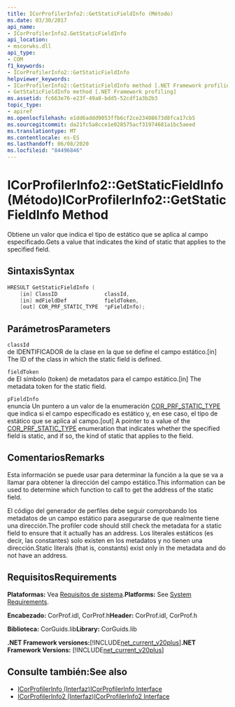 ```yaml
---
title: ICorProfilerInfo2::GetStaticFieldInfo (Método)
ms.date: 03/30/2017
api_name:
- ICorProfilerInfo2.GetStaticFieldInfo
api_location:
- mscorwks.dll
api_type:
- COM
f1_keywords:
- ICorProfilerInfo2::GetStaticFieldInfo
helpviewer_keywords:
- ICorProfilerInfo2::GetStaticFieldInfo method [.NET Framework profiling]
- GetStaticFieldInfo method [.NET Framework profiling]
ms.assetid: fc663e76-e23f-49a8-bdd5-52cdf1a3b2b3
topic_type:
- apiref
ms.openlocfilehash: e1dd6addd9053ffb6cf2ce23408673d8fca17cb5
ms.sourcegitcommit: da21fc5a8cce1e028575acf31974681a1bc5aeed
ms.translationtype: MT
ms.contentlocale: es-ES
ms.lasthandoff: 06/08/2020
ms.locfileid: "84496846"
---
```

# <a name="icorprofilerinfo2getstaticfieldinfo-method"></a><span data-ttu-id="136e9-102">ICorProfilerInfo2::GetStaticFieldInfo (Método)</span><span class="sxs-lookup"><span data-stu-id="136e9-102">ICorProfilerInfo2::GetStaticFieldInfo Method</span></span>
<span data-ttu-id="136e9-103">Obtiene un valor que indica el tipo de estático que se aplica al campo especificado.</span><span class="sxs-lookup"><span data-stu-id="136e9-103">Gets a value that indicates the kind of static that applies to the specified field.</span></span>  
  
## <a name="syntax"></a><span data-ttu-id="136e9-104">Sintaxis</span><span class="sxs-lookup"><span data-stu-id="136e9-104">Syntax</span></span>  
  
```cpp  
HRESULT GetStaticFieldInfo (  
    [in] ClassID               classId,  
    [in] mdFieldDef            fieldToken,  
    [out] COR_PRF_STATIC_TYPE  *pFieldInfo);  
```  
  
## <a name="parameters"></a><span data-ttu-id="136e9-105">Parámetros</span><span class="sxs-lookup"><span data-stu-id="136e9-105">Parameters</span></span>  
 `classId`  
 <span data-ttu-id="136e9-106">de IDENTIFICADOR de la clase en la que se define el campo estático.</span><span class="sxs-lookup"><span data-stu-id="136e9-106">[in] The ID of the class in which the static field is defined.</span></span>  
  
 `fieldToken`  
 <span data-ttu-id="136e9-107">de El símbolo (token) de metadatos para el campo estático.</span><span class="sxs-lookup"><span data-stu-id="136e9-107">[in] The metadata token for the static field.</span></span>  
  
 `pFieldInfo`  
 <span data-ttu-id="136e9-108">enuncia Un puntero a un valor de la enumeración [COR_PRF_STATIC_TYPE](cor-prf-static-type-enumeration.md) que indica si el campo especificado es estático y, en ese caso, el tipo de estático que se aplica al campo.</span><span class="sxs-lookup"><span data-stu-id="136e9-108">[out] A pointer to a value of the [COR_PRF_STATIC_TYPE](cor-prf-static-type-enumeration.md) enumeration that indicates whether the specified field is static, and if so, the kind of static that applies to the field.</span></span>  
  
## <a name="remarks"></a><span data-ttu-id="136e9-109">Comentarios</span><span class="sxs-lookup"><span data-stu-id="136e9-109">Remarks</span></span>  
 <span data-ttu-id="136e9-110">Esta información se puede usar para determinar la función a la que se va a llamar para obtener la dirección del campo estático.</span><span class="sxs-lookup"><span data-stu-id="136e9-110">This information can be used to determine which function to call to get the address of the static field.</span></span>  
  
 <span data-ttu-id="136e9-111">El código del generador de perfiles debe seguir comprobando los metadatos de un campo estático para asegurarse de que realmente tiene una dirección.</span><span class="sxs-lookup"><span data-stu-id="136e9-111">The profiler code should still check the metadata for a static field to ensure that it actually has an address.</span></span> <span data-ttu-id="136e9-112">Los literales estáticos (es decir, las constantes) solo existen en los metadatos y no tienen una dirección.</span><span class="sxs-lookup"><span data-stu-id="136e9-112">Static literals (that is, constants) exist only in the metadata and do not have an address.</span></span>  
  
## <a name="requirements"></a><span data-ttu-id="136e9-113">Requisitos</span><span class="sxs-lookup"><span data-stu-id="136e9-113">Requirements</span></span>  
 <span data-ttu-id="136e9-114">**Plataformas:** Vea [Requisitos de sistema](../../get-started/system-requirements.md).</span><span class="sxs-lookup"><span data-stu-id="136e9-114">**Platforms:** See [System Requirements](../../get-started/system-requirements.md).</span></span>  
  
 <span data-ttu-id="136e9-115">**Encabezado:** CorProf.idl, CorProf.h</span><span class="sxs-lookup"><span data-stu-id="136e9-115">**Header:** CorProf.idl, CorProf.h</span></span>  
  
 <span data-ttu-id="136e9-116">**Biblioteca:** CorGuids.lib</span><span class="sxs-lookup"><span data-stu-id="136e9-116">**Library:** CorGuids.lib</span></span>  
  
 <span data-ttu-id="136e9-117">**.NET Framework versiones:**[!INCLUDE[net_current_v20plus](../../../../includes/net-current-v20plus-md.md)]</span><span class="sxs-lookup"><span data-stu-id="136e9-117">**.NET Framework Versions:** [!INCLUDE[net_current_v20plus](../../../../includes/net-current-v20plus-md.md)]</span></span>  
  
## <a name="see-also"></a><span data-ttu-id="136e9-118">Consulte también:</span><span class="sxs-lookup"><span data-stu-id="136e9-118">See also</span></span>

- [<span data-ttu-id="136e9-119">ICorProfilerInfo (Interfaz)</span><span class="sxs-lookup"><span data-stu-id="136e9-119">ICorProfilerInfo Interface</span></span>](icorprofilerinfo-interface.md)
- [<span data-ttu-id="136e9-120">ICorProfilerInfo2 (Interfaz)</span><span class="sxs-lookup"><span data-stu-id="136e9-120">ICorProfilerInfo2 Interface</span></span>](icorprofilerinfo2-interface.md)
